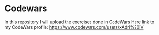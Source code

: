 # Codewars
In this repository I will upload the exercises done in CodeWars Here link to my CodeWars profile: https://www.codewars.com/users/xAdri%20IV
